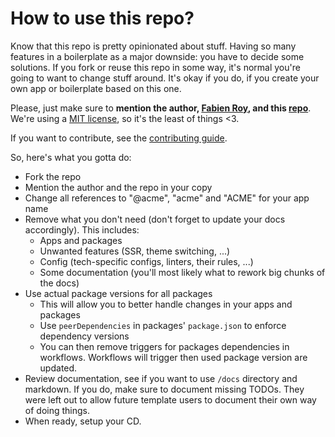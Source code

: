 # How to use this repo?

Know that this repo is pretty opinionated about stuff. Having so many features in a boilerplate as a major downside: you
have to decide some solutions. If you fork or reuse this repo in some way, it's normal you're going to want to change
stuff around. It's okay if you do, if you create your own app or boilerplate based on this one.

Please, just make sure to **mention the author, [Fabien Roy](https://github.com/ExiledNarwal28), and this
[repo](https://github.com/rock-n-prog/static-ts-monorepo-starter-pack)**. We're using a [MIT license](../LICENSE), so
it's the least of things <3.

If you want to contribute, see the [contributing guide](../CONTRIBUTING.md).

So, here's what you gotta do:

- Fork the repo
- Mention the author and the repo in your copy
- Change all references to "@acme", "acme" and "ACME" for your app name
- Remove what you don't need (don't forget to update your docs accordingly). This includes:
  - Apps and packages
  - Unwanted features (SSR, theme switching, ...)
  - Config (tech-specific configs, linters, their rules, ...)
  - Some documentation (you'll most likely what to rework big chunks of the docs)
- Use actual package versions for all packages
  - This will allow you to better handle changes in your apps and packages
  - Use `peerDependencies` in packages' `package.json` to enforce dependency versions
  - You can then remove triggers for packages dependencies in workflows. Workflows will trigger then used package
    version are updated.
- Review documentation, see if you want to use `/docs` directory and markdown. If you do, make sure to document missing
  TODOs. They were left out to allow future template users to document their own way of doing things.
- When ready, setup your CD.
